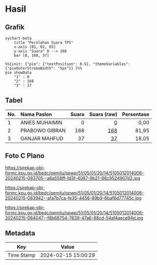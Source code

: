 # Hasil

## Grafik

```mermaid
xychart-beta
    title "Perolehan Suara TPS"
    x-axis [01, 02, 03]
    y-axis "Suara" 0 --> 168
    bar [0, 168, 37]
```

```mermaid
%%{init: {"pie": {"textPosition": 0.5}, "themeVariables": {"pieOuterStrokeWidth": "5px"}} }%%
pie showData
    "1" : 0
    "2" : 168
    "3" : 37
```

## Tabel

| No. | Nama Paslon    | Suara | Suara (raw) | Persentase |
|:--- |:-------------- | -----:| -----------:| ----------:|
| 1   | ANIES MUHAIMIN | 0     | [0][p-1]    | 0,00       |
| 2   | PRABOWO GIBRAN | 168   | [168][p-2]  | 81,95      |
| 3   | GANJAR MAHFUD  | 37    | [37][p-3]   | 18,05      |


[p-1]: https://github.com/gigit-pemilu/pemilu-2024-51-bali/blob/main/pilpres/hitung-suara/sub/51-bali/sub/05-klungkung/sub/01-nusa-penida/sub/2014-pejukutan/sub/006-tps/sub/paslon-1.txt
[p-2]: https://github.com/gigit-pemilu/pemilu-2024-51-bali/blob/main/pilpres/hitung-suara/sub/51-bali/sub/05-klungkung/sub/01-nusa-penida/sub/2014-pejukutan/sub/006-tps/sub/paslon-2.txt
[p-3]: https://github.com/gigit-pemilu/pemilu-2024-51-bali/blob/main/pilpres/hitung-suara/sub/51-bali/sub/05-klungkung/sub/01-nusa-penida/sub/2014-pejukutan/sub/006-tps/sub/paslon-3.txt

## Foto C Plano

https://sirekap-obj-formc.kpu.go.id/bedc/pemilu/ppwp/51/05/01/20/14/5105012014006-20240215-083705--a6a558ff-fd3f-4087-9b21-86c9524907d2.jpg

https://sirekap-obj-formc.kpu.go.id/bedc/pemilu/ppwp/51/05/01/20/14/5105012014006-20240215-083942--afa7b7ca-fe35-4456-89b9-6baf6d77745c.jpg

https://sirekap-obj-formc.kpu.go.id/bedc/pemilu/ppwp/51/05/01/20/14/5105012014006-20240215-084047--f8b68754-7639-47a6-88cd-54af4aece94d.jpg


## Metadata

| Key        | Value               |
| ---------- | ------------------- |
| Time Stamp | 2024-02-15 15:00:29 |



